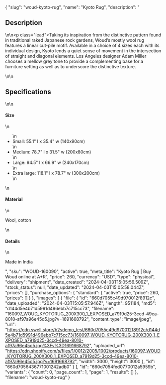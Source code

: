 {
  "slug": "woud-kyoto-rug",
  "name": "Kyoto Rug",
  "description": "<h2>Description</h2>\n<!-- split -->\n<p class=\"lead\">Taking its inspiration from the distinctive pattern found in traditional raked Japanese rock gardens, Woud’s mostly wool rug features a linear cut-pile motif. Available in a choice of 4 sizes each with its individual design, Kyoto lends a quiet sense of movement in the intersection of straight and diagonal elements. Los Angeles designer Adam Miller chooses a mellow grey tone to provide a complementing base for a furniture setting as well as to underscore the distinctive texture.</p>\n<!-- split -->\n<h2>Specifications</h2>\n<!-- split -->\n<h4>Size</h4>\n<ul>\n<li>Small: 55.1\" l x 35.4\" w (140x90cm)</li>\n<li>Medium: 78.7\" l x 31.5\" w (200x80cm)</li>\n<li>Large: 94.5\" l x 66.9\" w (240x170cm)</li>\n<li>Extra large: 118.1\" l x 78.7\" w (300x200cm)</li>\n</ul>\n<h4>Material</h4>\n<p>Wool, cotton</p>\n<h4>Details</h4>\n<p>Made in India</p>",
  "sku": "WOUD-160090",
  "active": true,
  "meta_title": "Kyoto Rug | Buy Woud online at A+R",
  "price": 260,
  "currency": "USD",
  "type": "physical",
  "delivery": "shipment",
  "date_created": "2024-04-03T15:05:56.509Z",
  "stock_status": null,
  "date_updated": "2024-04-03T15:05:58.044Z",
  "prices": [],
  "purchase_options": {
    "standard": {
      "active": true,
      "price": 260,
      "prices": []
    }
  },
  "images": [
    {
      "file": {
        "id": "660d7055c49d970012f8912c",
        "date_uploaded": "2024-04-03T15:05:57.946Z",
        "length": 951184,
        "md5": "d144d5e4b71d5991d496ebb7c715cc73",
        "filename": "160097_WOUD_KYOTORUG_200X300_1_EXPOSED_a7919d25-3ccd-49ea-8010-af97a96e45d5.jpg?v=1691668792",
        "content_type": "image/jpeg",
        "url": "https://cdn.swell.store/b2sdemo_test/660d7055c49d970012f8912c/d144d5e4b71d5991d496ebb7c715cc73/160097_WOUD_KYOTORUG_200X300_1_EXPOSED_a7919d25-3ccd-49ea-8010-af97a96e45d5.jpg%3Fv%3D1691668792",
        "uploaded_url": "https://cdn.shopify.com/s/files/1/0012/2005/1002/products/160097_WOUD_KYOTORUG_200X300_1_EXPOSED_a7919d25-3ccd-49ea-8010-af97a96e45d5.jpg?v=1691668792",
        "width": 3000,
        "height": 3000
      },
      "id": "660d7056436771001242adb0"
    }
  ],
  "id": "660d7054fed0770012a5959b",
  "variants": {
    "count": 0,
    "page_count": 1,
    "page": 1,
    "results": []
  },
  "filename": "woud-kyoto-rug"
}